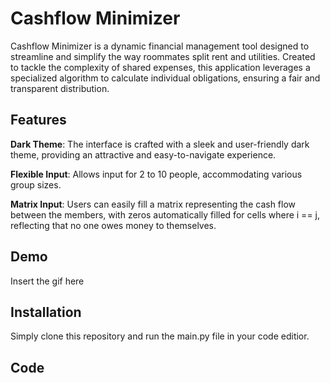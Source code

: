 # Cashflow Minimizer
Cashflow Minimizer is a dynamic financial management tool designed to streamline and simplify the way roommates split rent and utilities. Created to tackle the complexity of shared expenses, this application leverages a specialized algorithm to calculate individual obligations, ensuring a fair and transparent distribution.


## Features

**Dark Theme**: The interface is crafted with a sleek and user-friendly dark theme, providing an attractive and easy-to-navigate experience.

**Flexible Input**: Allows input for 2 to 10 people, accommodating various group sizes.

**Matrix Input**: Users can easily fill a matrix representing the cash flow between the members, with zeros automatically filled for cells where i == j, reflecting that no one owes money to themselves.


## Demo

Insert the gif here



## Installation

Simply clone this repository and run the main.py file in your code editior.
    
## Code
